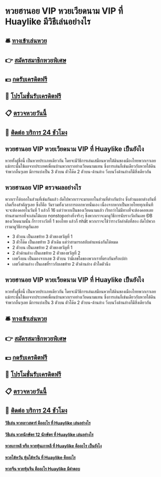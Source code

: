 # หวยฮานอย VIP หวยเวียดนาม VIP ที่ Huaylike มีวิธีเล่นอย่างไร

## 🛎 [ทางเข้าเล่นหวย](https://bit.ly/3r3DLMN)
## 👉 [สมัครสมาชิกหวยพิเศษ](https://bit.ly/3r3DLMN)
## 💵 [กดรับเครดิตฟรี](https://bit.ly/3Ui43Ij)
## 👑 [โปรโมชั่นรับเครดิตฟรี](https://bit.ly/3Ui43Ij)
## 📋 [ตรวจหวยวันนี้](https://bit.ly/3Ui43Ij)
## 📱 [ติดต่อ บริการ 24 ชัวโมง](https://bit.ly/3Ui43Ij)

## หวยฮานอย VIP หวยเวียดนาม VIP ที่ Huaylike เป็นยังไง
หวยทั้งคู่ชื่อนี้ เป็นหวยประเภทเดียวกัน โดยจะมีวิธีการเล่นเสมือนหวยใต้ดินของเมืองไทยพวกเราเลย แม้กระนั้นใช้ผลจากประเทศเพื่อนบ้านพวกเราอย่างเวียดนามแทน ซึ่งการเล่นก็เช่นเดียวกับหวยใต้ดินจำพวกอื่นๆเลย มีการแบ่งเป็น 3 ตัวบน ตัวโต๊ด 2 ตัวบน-ด้านล่าง วิ่งบนวิ่งด้านล่างก็มีสิ่งเดียวกัน

## หวยฮานอย VIP ตรวจผลอย่างไร
พวกเราได้บอกในส่วนที่เช่นกันแล้ว ถัดไปพวกเราจะมาบอกในส่วนที่ต่างกันบ้าง ซึ่งส่วนแตกต่างกันที่เกิดเรื่องสำคัญๆเลย ซึ่งก็คือ วันรวมทั้งเวลาการออกหวยนั่นเอง เนื่องจากหากเป็นหวยไทยทุกเห็นทีจะจะต้องคอยในวันที่ 1 แล้วก็ 16 แต่ว่าหากเป็นของเวียดนามแล้ว เรียกว่าไม่มีทางที่จะต้องคอยเลย ท่านสามารถที่จะเล่นได้แบบ nonstopอย่างยิ่งจริงๆ ซึ่งพวกเราจะมาดูวิธีการนับรางวัลกันเลย
ĐB ของเวียดนามนั้น ก็ราวรางวัลที่ 1 ของไทย แล้วก็ nhất พวกเราจะใช้ว่ารางวัลลำดับที่สอง ถัดไปพวกเรามาดูวิธีการดูกันเลย
- 3 ตัวบน เป็นเลขท้าย 3 ตัวของขวัญที่ 1
- 3 ตัวโต๊ด เป็นเลขท้าย 3 ตัวเดิม แต่ว่าสามารถสลับตำแหน่งกันได้หมด
- 2 ตัวบน เป็นเลขท้าย 2 ตัวของขวัญที่ 1
- 2 ตัวด้านล่าง เป็นเลขท้าย 2 ตัวของขวัญที่ 2
- เลขวิ่งบน เป็นมองจากเลข 3 ตัวบน ว่ามีเลขใดของพวกเราที่ตรงกันหรือเปล่า
- เลขวิ่งด้านล่าง เป็นเลขที่ราวกับเลขท้าย 2 ตัวด้านล่าง ตัวใดตัวนึง

## หวยฮานอย VIP หวยเวียดนาม VIP ที่ Huaylike เป็นยังไง
หวยทั้งคู่ชื่อนี้ เป็นหวยประเภทเดียวกัน โดยจะมีวิธีการเล่นเสมือนหวยใต้ดินของเมืองไทยพวกเราเลย แม้กระนั้นใช้ผลจากประเทศเพื่อนบ้านพวกเราอย่างเวียดนามแทน ซึ่งการเล่นก็เช่นเดียวกับหวยใต้ดินจำพวกอื่นๆเลย มีการแบ่งเป็น 3 ตัวบน ตัวโต๊ด 2 ตัวบน-ด้านล่าง วิ่งบนวิ่งด้านล่างก็มีสิ่งเดียวกัน

## 🛎 [ทางเข้าเล่นหวย](https://bit.ly/3r3DLMN)
## 👉 [สมัครสมาชิกหวยพิเศษ](https://bit.ly/3r3DLMN)
## 💵 [กดรับเครดิตฟรี](https://bit.ly/3Ui43Ij)
## 👑 [โปรโมชั่นรับเครดิตฟรี](https://bit.ly/3Ui43Ij)
## 📋 [ตรวจหวยวันนี้](https://bit.ly/3Ui43Ij)
## 📱 [ติดต่อ บริการ 24 ชัวโมง](https://bit.ly/3Ui43Ij)

#### [วิธีเล่น หวยลาวสตาร์ คืออะไร ที่ Huaylike เล่นอย่างไร](https://atom.io/themes/วิธีเล่น%20หวยลาวสตาร์%20คืออะไร%20ที่%20Huaylike%20เล่นอย่างไร)
#### [วิธีเล่น หวยนักษัตร 12 นักษัตร ที่ Huaylike เล่นอย่างไร](https://atom.io/themes/วิธีเล่น%20หวยนักษัตร%2012%20นักษัตร%20ที่%20Huaylike%20เล่นอย่างไร)
#### [หวยเกาหลี หรือ หวยหุ้นเกาหลี ที่ Huaylike คืออะไร เป็นยังไง](https://atom.io/themes/หวยเกาหลี%20หรือ%20หวยหุ้นเกาหลี%20ที่%20Huaylike%20คืออะไร%20เป็นยังไง)
#### [หวยไต้หวัน หุ้นไต้หวัน ที่ Huaylike คืออะไร](https://atom.io/themes/หวยไต้หวัน%20หุ้นไต้หวัน%20ที่%20Huaylike%20คืออะไร)
#### [หวยจีน หวยหุ้นจีน คืออะไร Huaylike มีคำตอบ](https://atom.io/themes/หวยจีน%20หวยหุ้นจีน%20คืออะไร%20Huaylike%20มีคำตอบ)